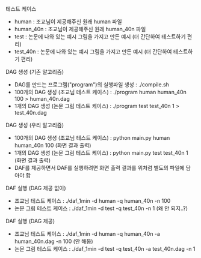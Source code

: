 테스트 케이스
- human : 조교님이 제공해주신 원래 human 파일
- human_40n : 조교님이 제공해주신 원래 human_40n 파일
- test : 논문에 나와 있는 예시 그림을 가지고 만든 예시 (더 간단하여 테스트하기 편리)
- test_40n : 논문에 나와 있는 예시 그림을 가지고 만든 예시 (더 간단하여 테스트하기 편리)

DAG 생성 (기존 알고리즘)
- DAG를 만드는 프로그램("program")의 실행파일 생성 : ./compile.sh
- 100개의 DAG 생성 (조교님 테스트 케이스) : ./program human human_40n 100 > human_40n.dag
- 1개의 DAG 생성 (논문 그림 테스트 케이스) : ./program test test_40n 1 > test_40n.dag

DAG 생성 (우리 알고리즘)
- 100개의 DAG 생성 (조교님 테스트 케이스) : python main.py human human_40n 100 (화면 결과 출력)
- 1개의 DAG 생성 (논문 그림 테스트 케이스) : python main.py test test_40n 1 (화면 결과 출력)
- DAF를 제공하면서 DAF를 실행하려면 화면 출력 결과를 위처럼 별도의 파일에 담아야 함

DAF 실행 (DAG 제공 없이)
- 조교님 테스트 케이스 : ./daf_1min -d human -q human_40n -n 100
- 논문 그림 테스트 케이스 : ./daf_1min -d test -q test_40n -n 1 (왜 안 되지..?)

DAF 실행 (DAG 제공)
- 조교님 테스트 케이스 : ./daf_1min -d human -q human_40n -a human_40n.dag -n 100 (안 해봄)
- 논문 그림 테스트 케이스 : ./daf_1min -d test -q test_40n -a test_40n.dag -n 1
